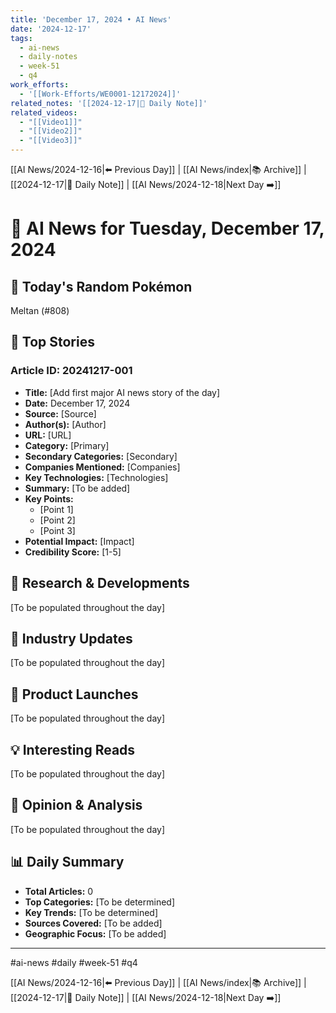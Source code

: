 ```yaml
---
title: 'December 17, 2024 • AI News'
date: '2024-12-17'
tags:
  - ai-news
  - daily-notes
  - week-51
  - q4
work_efforts:
  - '[[Work-Efforts/WE0001-12172024]]'
related_notes: '[[2024-12-17|📝 Daily Note]]'
related_videos:
  - "[[Video1]]"
  - "[[Video2]]"
  - "[[Video3]]"
---
```

[[AI News/2024-12-16|⬅️ Previous Day]] | [[AI News/index|📚 Archive]] | [[2024-12-17|📝 Daily Note]] | [[AI News/2024-12-18|Next Day ➡️]]

# 🤖 AI News for Tuesday, December 17, 2024

## 🎲 Today's Random Pokémon
Meltan (#808)

## 📰 Top Stories

### Article ID: 20241217-001
- **Title:** [Add first major AI news story of the day]
- **Date:** December 17, 2024
- **Source:** [Source]
- **Author(s):** [Author]
- **URL:** [URL]
- **Category:** [Primary]
- **Secondary Categories:** [Secondary]
- **Companies Mentioned:** [Companies]
- **Key Technologies:** [Technologies]
- **Summary:** [To be added]
- **Key Points:**
  - [Point 1]
  - [Point 2]
  - [Point 3]
- **Potential Impact:** [Impact]
- **Credibility Score:** [1-5]

## 🔬 Research & Developments
[To be populated throughout the day]

## 💼 Industry Updates
[To be populated throughout the day]

## 🎯 Product Launches
[To be populated throughout the day]

## 💡 Interesting Reads
[To be populated throughout the day]

## 🤔 Opinion & Analysis
[To be populated throughout the day]

## 📊 Daily Summary
- **Total Articles:** 0
- **Top Categories:** [To be determined]
- **Key Trends:** [To be determined]
- **Sources Covered:** [To be added]
- **Geographic Focus:** [To be added]

---

#ai-news #daily #week-51 #q4

[[AI News/2024-12-16|⬅️ Previous Day]] | [[AI News/index|📚 Archive]] | [[2024-12-17|📝 Daily Note]] | [[AI News/2024-12-18|Next Day ➡️]]